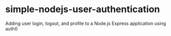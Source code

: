 # simple-nodejs-user-authentication


Adding user login, logout, and profile to a Node.js Express application using auth0
